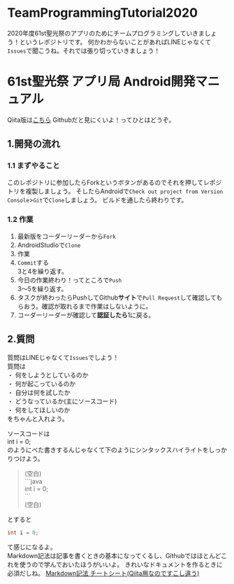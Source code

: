# TeamProgrammingTutorial2020
2020年度61st聖光祭のアプリのためにチームプログラミングしていきましょう！というレポジトリです。 何かわからないことがあればLINEじゃなくて`Issues`で聞こうね。それでは張り切っていきましょう！
# 61st聖光祭 アプリ局 Android開発マニュアル
Qiita版は[こちら](https://qiita.com/Cyber_Hacnosuke/private/f49ba4284efa68475b96)
Githubだと見にくいよ！ってひとはどうぞ。
## 1.開発の流れ
### 1.1 まずやること
このレポジトリに参加したらForkというボタンがあるのでそれを押してレポジトリを複製しましょう。
そしたらAndroidで`Check out project from Version Console`>`Git`で`Clone`しましょう。
ビルドを通したら終わりです。

### 1.2 作業
1. 最新版をコーダーリーダーから`Fork`
2. AndroidStudioで`Clone`
3. 作業
4. `Commit`する  
 3と4を繰り返す。  
5. 今日の作業終わり！ってところで`Push`  
 3～5を繰り返す。  
6. タスクが終わったらPushしてGithub**サイト**で`Pull Request`して確認してもらおう。確認が取れるまで作業はしないように。
7. コーダーリーダーが確認して**認証したら**1に戻る。

## 2.質問
質問はLINEじゃなくて`Issues`でしよう！  
質問は  
・ 何をしようとしているのか  
・ 何が起こっているのか  
・ 自分は何を試したか  
・ どうなっているか(主にソースコード)  
・ 何をしてほしいのか  
をちゃんと入れよう。  

ソースコードは  
int i = 0;  
のようにべた書きするんじゃなくて下のようにシンタックスハイライトをしっかりつけよう。

> (空白)  
> \`\`\`java  
> int i = 0;  
> \`\`\`  
> (空白)  

とすると  

 ```java
 int i = 0;
 ```
て感じになるよ。  
Markdown記法は記事を書くときの基本になってくるし、Githubではほとんどこれを使うので学んでおいたほうがいいよ。
きれいなドキュメントを作るときに必須だしね。
[Markdown記法 チートシート(Qiita用なのですこし違う)](https://qiita.com/Qiita/items/c686397e4a0f4f11683d)

